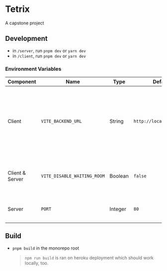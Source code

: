# Tetrix
A capstone project

## Development
- in `/server`, run `pnpm dev` or `yarn dev`
- in `/client`, run `pnpm dev` or `yarn dev`

### Environment Variables
| Component | Name | Type | Default | Function |
| --------- | ---- | ---- | ------- | -------- |
| Client | `VITE_BACKEND_URL` | String | `http://localhost:3001/` | URL of the Tetrix backend server (not to be confused with the client Vite server) |
| Client & Server | `VITE_DISABLE_WAITING_ROOM` | Boolean | `false` | Skips the game's initial player waiting room |
| Server | `PORT` | Integer | `80` | The port used by the server |


## Build
- `pnpm build` in the monorepo root
    > `npm run build` is ran on heroku deployment which should work locally, too.
